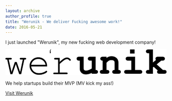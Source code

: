```yaml
---
layout: archive
author_profile: true
title: "Werunik - We deliver Fucking awesome work!"
date: 2016-05-21
---
```


I just launched "Werunik", my new fucking web development company!

<img src="/images/posts/2016/05/logo-werunik-small.svg" alt="We'r unik Logo" class="logo float-right" />

We help startups build their MVP (MV kick my ass!)

[Visit Werunik ](http://werunik.com)